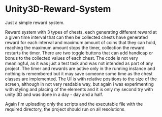 Unity3D-Reward-System
=====================

Just a simple reward system.

Reward system with 3 types of chests, each generating different reward at a given time interval that can then be collected
chests have generated reward for each interval and maximum amount of coins that they can hold, reaching the maximum
amount stops the timer, collection the reward restarts the timer. There are two toggle buttons that can add handicap or 
bonus to the collected values of each chest. 
The code is not very meaningful, as it was just a test task and was not intended as part of any project. The timer and
rewards are active only in the running instance and nothing is remembered but it may save someone some time as the chest
classes are implemented.
The UI is with relative positions to the size of the screen, although in not very readable way, but again i was experimenting
with styling and placing of the elements and it is only my second try with unity 3D and was done in a day - day and a half.

Again I'm uploading only the scripts and the executable file with the required directory, the project should run on all 
resolutions.
